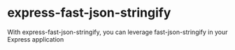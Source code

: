 # express-fast-json-stringify
With express-fast-json-stringify, you can leverage fast-json-stringify in your Express application
